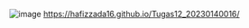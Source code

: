 ![image](https://github.com/user-attachments/assets/dbe28ffd-73d2-45ca-b61b-9cbd4feeea16)
https://hafizzada16.github.io/Tugas12_20230140016/

